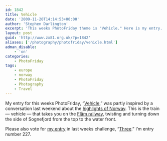 ```yaml
---
id: 1842
title: Vehicle
date: '2009-11-20T14:14:53+00:00'
author: 'Stephen Darlington'
excerpt: 'This weeks PhotoFriday theme is "Vehicle." Here is my entry.'
layout: post
guid: 'http://www.zx81.org.uk/?p=1842'
aliases: ['/photography/photofriday/vehicle.html']
adman_disable:
    - 'on'
categories:
    - PhotoFriday
tags:
    - europe
    - norway
    - PhotoFriday
    - Photography
    - Travel
---
```


My entry for this weeks PhotoFriday, “[Vehicle](http://www.photofriday.com/archives/challenge/000931.php),” was partly inspired by a conversation last weekend about the [highlights of Norway](http://www.zx81.org.uk/travel/norway.html). This is the train — vehicle — that takes you on the [Flåm railway](http://www.flaamsbana.no/eng/), twisting and turning down the side of Sognefjord from the top to the water front.

Please also vote for [my entry](http://www.zx81.org.uk/photography/photofriday/three.html) in last weeks challenge, “[Three](http://www.photofriday.com/linkviewer.php?id=929).” I’m entry number 227.